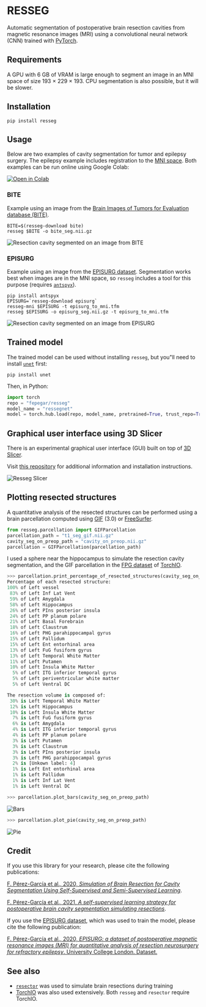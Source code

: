 # RESSEG

Automatic segmentation of postoperative brain resection cavities from magnetic resonance images (MRI) using a convolutional neural network (CNN) trained with [PyTorch](https://pytorch.org/).

## Requirements

A GPU with 6 GB of VRAM is large enough to segment an image in an MNI space of size 193 × 229 × 193.
CPU segmentation is also possible, but it will be slower.

## Installation

```shell
pip install resseg
```

## Usage

Below are two examples of cavity segmentation for tumor and epilepsy surgery. The epilepsy example includes registration to the [MNI space](https://www.lead-dbs.org/about-the-mni-spaces/).
Both examples can be run online using Google Colab:

[![Open in Colab](https://colab.research.google.com/assets/colab-badge.svg)](https://colab.research.google.com/github/fepegar/resseg/blob/master/RESSEG.ipynb)

### BITE

Example using an image from the
[Brain Images of Tumors for Evaluation database (BITE)](http://nist.mni.mcgill.ca/?page_id=672).

```shell
BITE=$(resseg-download bite)
resseg $BITE -o bite_seg.nii.gz
```

![Resection cavity segmented on an image from BITE](screenshots/bite.png)

### EPISURG

Example using an image from the [EPISURG dataset](https://doi.org/10.5522/04/9996158.v1).
Segmentation works best when images are in the MNI space, so `resseg` includes a tool
for this purpose (requires [`antspyx`](https://antspyx.readthedocs.io/en/latest/?badge=latest)).

```shell
pip install antspyx
EPISURG=`resseg-download episurg`
resseg-mni $EPISURG -t episurg_to_mni.tfm
resseg $EPISURG -o episurg_seg.nii.gz -t episurg_to_mni.tfm
```

![Resection cavity segmented on an image from EPISURG](screenshots/episurg.png)

## Trained model

The trained model can be used without installing `resseg`, but you"ll need to install [`unet`](https://pypi.org/project/unet/) first:

```shell
pip install unet
```

Then, in Python:

```python
import torch
repo = "fepegar/resseg"
model_name = "ressegnet"
model = torch.hub.load(repo, model_name, pretrained=True, trust_repo=True)
```

## Graphical user interface using 3D Slicer

There is an experimental graphical user interface (GUI) built on top of [3D Slicer](https://www.slicer.org/).

Visit [this repository](https://github.com/fepegar/SlicerParcellation#brain-resection-cavity-segmentation) for additional information and installation instructions.

![Resseg Slicer](https://raw.githubusercontent.com/fepegar/SlicerParcellation/master/screenshots/cavity.gif)

## Plotting resected structures

A quantitative analysis of the resected structures can be performed using a brain parcellation computed using [GIF](http://niftyweb.cs.ucl.ac.uk/program.php?p=GIF) (3.0) or [FreeSurfer](https://surfer.nmr.mgh.harvard.edu/fswiki/FsTutorial/AnatomicalROI).

```python
from resseg.parcellation import GIFParcellation
parcellation_path = "t1_seg_gif.nii.gz"
cavity_seg_on_preop_path = "cavity_on_preop.nii.gz"
parcellation = GIFParcellation(parcellation_path)
```

I used a sphere near the hippocampus to simulate the resection cavity segmentation, and the GIF parcellation in the [FPG dataset](https://torchio.readthedocs.io/datasets.html#fpg) of [TorchIO](https://torchio.readthedocs.io/).

```python
>>> parcellation.print_percentage_of_resected_structures(cavity_seg_on_preop_path)
Percentage of each resected structure:
100% of Left vessel
 83% of Left Inf Lat Vent
 59% of Left Amygdala
 58% of Left Hippocampus
 26% of Left PIns posterior insula
 24% of Left PP planum polare
 21% of Left Basal Forebrain
 18% of Left Claustrum
 16% of Left PHG parahippocampal gyrus
 15% of Left Pallidum
 15% of Left Ent entorhinal area
 13% of Left FuG fusiform gyrus
 13% of Left Temporal White Matter
 11% of Left Putamen
 10% of Left Insula White Matter
  5% of Left ITG inferior temporal gyrus
  5% of Left periventricular white matter
  5% of Left Ventral DC

The resection volume is composed of:
 30% is Left Temporal White Matter
 12% is Left Hippocampus
 10% is Left Insula White Matter
  7% is Left FuG fusiform gyrus
  6% is Left Amygdala
  4% is Left ITG inferior temporal gyrus
  4% is Left PP planum polare
  3% is Left Putamen
  3% is Left Claustrum
  3% is Left PIns posterior insula
  3% is Left PHG parahippocampal gyrus
  2% is [Unkown label: 4]
  1% is Left Ent entorhinal area
  1% is Left Pallidum
  1% is Left Inf Lat Vent
  1% is Left Ventral DC
```

```python
>>> parcellation.plot_bars(cavity_seg_on_preop_path)
```

![Bars](./screenshots/bars.png)

```python
>>> parcellation.plot_pie(cavity_seg_on_preop_path)
```

![Pie](./screenshots/pie.png)

## Credit

If you use this library for your research, please cite the following publications:

[F. Pérez-García et al., 2020, *Simulation of Brain Resection for Cavity Segmentation Using Self-Supervised and Semi-Supervised Learning*](https://link.springer.com/chapter/10.1007%2F978-3-030-59716-0_12).

[F. Pérez-García et al., 2021, *A self-supervised learning strategy for postoperative brain cavity segmentation simulating resections*](https://link.springer.com/article/10.1007/s11548-021-02420-2).

If you use the [EPISURG dataset](https://doi.org/10.5522/04/9996158.v1), which was used to train the model, please cite the following publication:

[F. Pérez-García et al., 2020, *EPISURG: a dataset of postoperative magnetic resonance images (MRI) for quantitative analysis of resection neurosurgery for refractory epilepsy*. University College London. Dataset.](https://doi.org/10.5522/04/9996158.v1)

## See also

- [`resector`](https://github.com/fepegar/resector) was used to simulate brain resections during training
- [TorchIO](http://torchio.rtfd.io/) was also used extensively. Both `resseg` and `resector` require TorchIO.
